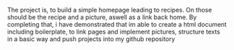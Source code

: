 The project is, to build a simple homepage leading to recipes. On those should be the recipe and a picture, aswell as a link back home. By completing that, i have demonstrated that im able to create a html document including boilerplate, to link pages and implement pictures, structure texts in a basic way and push projects into my github repository